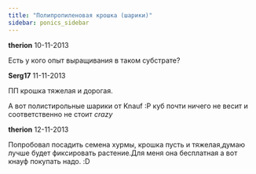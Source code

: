 ```yaml
---
title: "Полипропиленовая крошка (шарики)"
sidebar: ponics_sidebar
---
```


**therion** 10-11-2013

Есть у кого опыт выращивания в таком субстрате? 


**Serg17** 11-11-2013

ПП крошка тяжелая и дорогая.

А вот полистирольные шарики от Knauf :P куб почти ничего не весит и соответственно не стоит *crazy*


**therion** 12-11-2013

Попробовал посадить семена хурмы, крошка пусть и тяжелая,думаю лучше будет фиксировать растение.Для меня она бесплатная а вот кнауф покупать надо. :D


